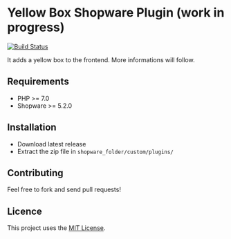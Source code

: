 # Yellow Box Shopware Plugin (work in progress)

[![Build Status](https://travis-ci.org/jlaute/JodaYellowBox.svg?branch=master)](https://travis-ci.org/jlaute/JodaYellowBox)

It adds a yellow box to the frontend. More informations will follow.

## Requirements

- PHP >= 7.0
- Shopware >= 5.2.0


## Installation

- Download latest release
- Extract the zip file in `shopware_folder/custom/plugins/`


## Contributing

Feel free to fork and send pull requests!


## Licence

This project uses the [MIT License](LICENCE.md).
